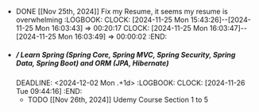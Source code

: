 - DONE [[Nov 25th, 2024]] Fix my Resume, it seems my resume is overwhelming
  :LOGBOOK:
  CLOCK: [2024-11-25 Mon 15:43:26]--[2024-11-25 Mon 16:03:43] =>  00:20:17
  CLOCK: [2024-11-25 Mon 16:03:47]--[2024-11-25 Mon 16:03:49] =>  00:00:02
  :END:
- ##### / Learn Spring (Spring Core, Spring MVC, Spring Security, Spring Data, Spring Boot) and ORM (JPA, Hibernate)
  DEADLINE: <2024-12-02 Mon .+1d>
  :LOGBOOK:
  CLOCK: [2024-11-26 Tue 09:44:16]
  :END:
	- TODO [[Nov 26th, 2024]] Udemy Course Section 1 to 5